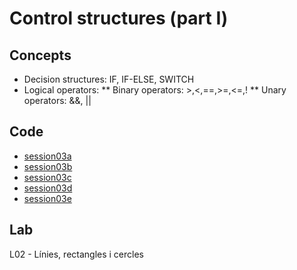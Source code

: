 # Control structures (part I)

## Concepts

* Decision structures: IF, IF-ELSE, SWITCH
* Logical operators: 
** Binary operators: >,<,==,>=,<=,!
** Unary operators: &&, ||

## Code

* [session03a](./session03a)
* [session03b](./session03b)
* [session03c](./session03c)
* [session03d](./session03d)
* [session03e](./session03e)

## Lab

L02 - Línies, rectangles i cercles
